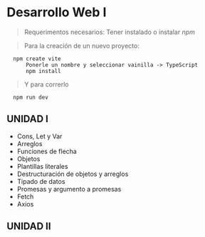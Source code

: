 # Desarrollo Web I
> Requerimentos necesarios: Tener instalado o instalar *npm*

> Para la creación de un nuevo proyecto:

      npm create vite
          Ponerle un nombre y seleccionar vainilla -> TypeScript
          npm install

> Y para correrlo

      npm run dev

## UNIDAD I
- Cons, Let y Var
- Arreglos
- Funciones de flecha
- Objetos
- Plantillas literales
- Destructuración de objetos y arreglos
- Tipado de datos
- Promesas y argumento a promesas
-  Fetch
-  Axios

## UNIDAD II
